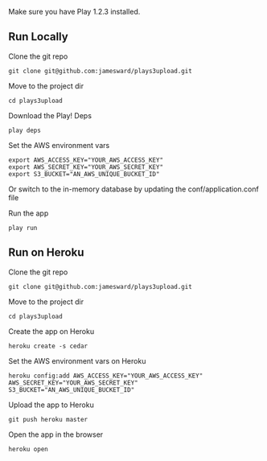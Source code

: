 Make sure you have Play 1.2.3 installed.


Run Locally
-----------

Clone the git repo

    git clone git@github.com:jamesward/plays3upload.git

Move to the project dir

    cd plays3upload

Download the Play! Deps

    play deps

Set the AWS environment vars

    export AWS_ACCESS_KEY="YOUR_AWS_ACCESS_KEY"
    export AWS_SECRET_KEY="YOUR_AWS_SECRET_KEY"
    export S3_BUCKET="AN_AWS_UNIQUE_BUCKET_ID"

Or switch to the in-memory database by updating the conf/application.conf file

Run the app

    play run


Run on Heroku
-------------

Clone the git repo

    git clone git@github.com:jamesward/plays3upload.git

Move to the project dir

    cd plays3upload

Create the app on Heroku

    heroku create -s cedar

Set the AWS environment vars on Heroku

    heroku config:add AWS_ACCESS_KEY="YOUR_AWS_ACCESS_KEY" AWS_SECRET_KEY="YOUR_AWS_SECRET_KEY" S3_BUCKET="AN_AWS_UNIQUE_BUCKET_ID"

Upload the app to Heroku

    git push heroku master

Open the app in the browser

    heroku open

